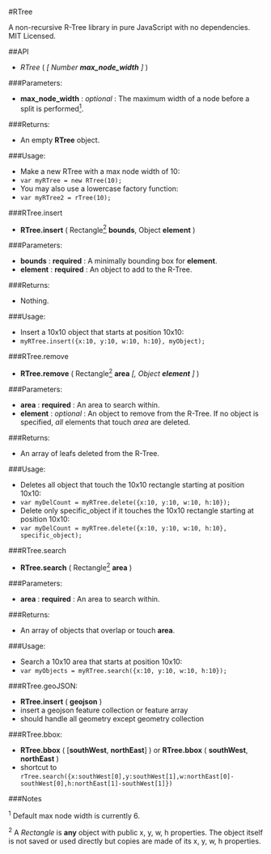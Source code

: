 #RTree

A non-recursive R-Tree library in pure JavaScript with no dependencies. MIT Licensed.

##API

-  *RTree* ( _[ Number **max_node_width** ]_ )

###Parameters: 

-  **max_node_width** : _optional_ : The maximum width of a node before a split is performed[<sup>1</sup>](#f1).

###Returns: 

-  An empty **RTree** object.

###Usage: 

-  Make a new RTree with a max node width of 10:
- `var myRTree = new RTree(10);`
-  You may also use a lowercase factory function:
-  `var myRTree2 = rTree(10);`


###RTree.insert

-  **RTree.insert** ( Rectangle[<sup>2</sup>](#f2) **bounds**, Object **element** )

###Parameters: 

-  **bounds** : **required** : A minimally bounding box for **element**.
- **element** : **required** : An object to add to the R-Tree.

###Returns: 

-  Nothing.

###Usage: 

-  Insert a 10x10 object that starts at position 10x10:
- `myRTree.insert({x:10, y:10, w:10, h:10}, myObject);`


###RTree.remove

-  **RTree.remove** ( Rectangle[<sup>2</sup>](#f2) **area** _[, Object **element** ]_ )

###Parameters: 

-  **area** : **required** : An area to search within.
- **element** : _optional_ : An object to remove from the R-Tree. If no object is specified, *all* elements that touch *area* are deleted.

###Returns: 

-  An array of leafs deleted from the R-Tree.

###Usage: 

-  Deletes all object that touch the 10x10 rectangle starting at position 10x10:
- `var myDelCount = myRTree.delete({x:10, y:10, w:10, h:10});`
- Delete only specific_object if it touches the 10x10 rectangle starting at position 10x10:
- `var myDelCount = myRTree.delete({x:10, y:10, w:10, h:10}, specific_object);`


###RTree.search

-  **RTree.search** ( Rectangle[<sup>2</sup>](#f2) **area** )

###Parameters: 

-  **area** : **required** : An area to search within.

###Returns: 

-  An array of objects that overlap or touch **area**.

###Usage: 

-  Search a 10x10 area that starts at position 10x10:
- `var myObjects = myRTree.search({x:10, y:10, w:10, h:10});`

###RTree.geoJSON:

-  **RTree.insert** ( **geojson** )
-  insert a geojson feature collection or feature array
-  should handle all geometry except geometry collection

###RTree.bbox:

-  **RTree.bbox** ( [**southWest**, **northEast**] ) or **RTree.bbox** ( **southWest**, **northEast** )
-  shortcut to `rTree.search({x:southWest[0],y:southWest[1],w:northEast[0]-southWest[0],h:northEast[1]-southWest[1]})`

###Notes

<sup><a name="f1">1</a></sup> Default max node width is currently 6.

<sup><a name="f2">2</a></sup> A _Rectangle_ is **any** object with public x, y, w, h properties. The object itself is not saved or used directly but copies are made of its x, y, w, h properties.